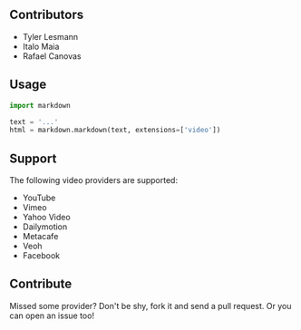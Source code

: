 Contributors
------------
 - Tyler Lesmann
 - Italo Maia
 - Rafael Canovas

Usage
-------
```python
import markdown

text = '...'
html = markdown.markdown(text, extensions=['video'])
```

Support
-------

The following video providers are supported:

 - YouTube
 - Vimeo
 - Yahoo Video
 - Dailymotion
 - Metacafe
 - Veoh
 - Facebook

Contribute
----------
Missed some provider?
Don't be shy, fork it and send a pull request.
Or you can open an issue too!
